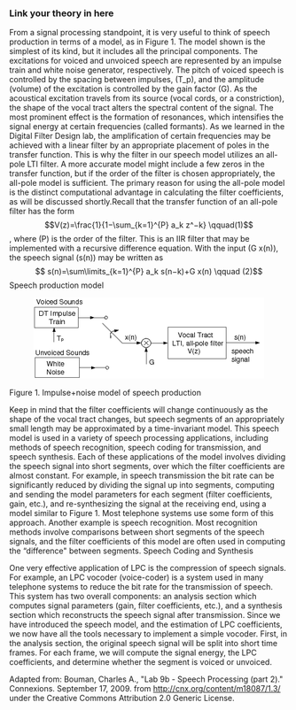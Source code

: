 ### Link your theory in here

From a signal processing standpoint, it is very useful to think of speech production in terms of a model, as in Figure 1. The model shown is the simplest of its kind, but it includes all the principal components. The excitations for voiced and unvoiced speech are represented by an impulse train and white noise generator, respectively. The pitch of voiced speech is controlled by the spacing between impulses, \(T_p\), and the amplitude (volume) of the excitation is controlled by the gain factor \(G\). As the acoustical excitation travels from its source (vocal cords, or a constriction), the shape of the vocal tract alters the spectral content of the signal. The most prominent effect is the formation of resonances, which intensifies the signal energy at certain frequencies (called formants). As we learned in the Digital Filter Design lab, the amplification of certain frequencies may be achieved with a linear filter by an appropriate placement of poles in the transfer function. This is why the filter in our speech model utilizes an all-pole LTI filter. A more accurate model might include a few zeros in the transfer function, but if the order of the filter is chosen appropriately, the all-pole model is sufficient. The primary reason for using the all-pole model is the distinct computational advantage in calculating the filter coefficients, as will be discussed shortly.Recall that the transfer function of an all-pole filter has the form $$V(z)=\frac{1}{1−\sum_{k=1}^{P} a_k z^−k} \qquad(1)$$, where \(P\) is the order of the filter. This is an IIR filter that may be implemented with a recursive difference equation. With the input \(G x(n)\), the speech signal \(s(n)\) may be written as $$ s(n)=\sum\limits_{k=1}^{P} a_k s(n−k)+G x(n) \qquad (2)$$
Speech production model
<center><img src="images/lpmodel.png"  > <br></p> </center>
Figure 1. Impulse+noise model of speech production

Keep in mind that the filter coefficients will change continuously as the shape of the vocal tract changes, but speech segments of an appropriately small length may be approximated by a time-invariant model. This speech model is used in a variety of speech processing applications, including methods of speech recognition, speech coding for transmission, and speech synthesis. Each of these applications of the model involves dividing the speech signal into short segments, over which the filter coefficients are almost constant. For example, in speech transmission the bit rate can be significantly reduced by dividing the signal up into segments, computing and sending the model parameters for each segment (filter coefficients, gain, etc.), and re-synthesizing the signal at the receiving end, using a model similar to Figure 1. Most telephone systems use some form of this approach. Another example is speech recognition. Most recognition methods involve comparisons between short segments of the speech signals, and the filter coefficients of this model are often used in computing the “difference" between segments.
Speech Coding and Synthesis

One very effective application of LPC is the compression of speech signals. For example, an LPC vocoder (voice-coder) is a system used in many telephone systems to reduce the bit rate for the transmission of speech. This system has two overall components: an analysis section which computes signal parameters (gain, filter coefficients, etc.), and a synthesis section which reconstructs the speech signal after transmission. Since we have introduced the speech model, and the estimation of LPC coefficients, we now have all the tools necessary to implement a simple vocoder. First, in the analysis section, the original speech signal will be split into short time frames. For each frame, we will compute the signal energy, the LPC coefficients, and determine whether the segment is voiced or unvoiced.


Adapted from: Bouman, Charles A., "Lab 9b - Speech Processing (part 2)." Connexions. September 17, 2009. from http://cnx.org/content/m18087/1.3/ under the Creative Commons Attribution 2.0 Generic License.


